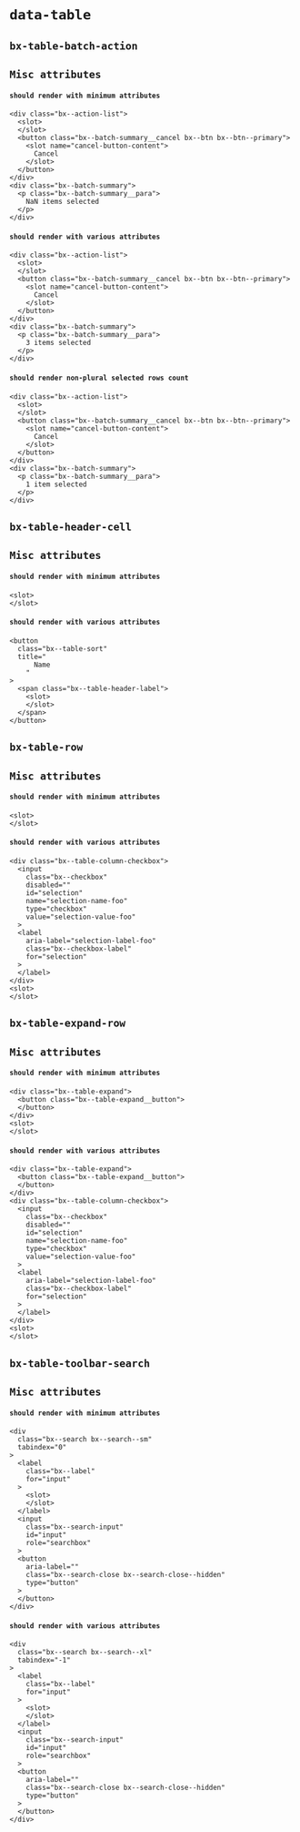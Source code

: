 # `data-table`

## `bx-table-batch-action`

##   `Misc attributes`

####     `should render with minimum attributes`

```
<div class="bx--action-list">
  <slot>
  </slot>
  <button class="bx--batch-summary__cancel bx--btn bx--btn--primary">
    <slot name="cancel-button-content">
      Cancel
    </slot>
  </button>
</div>
<div class="bx--batch-summary">
  <p class="bx--batch-summary__para">
    NaN items selected
  </p>
</div>
```

####     `should render with various attributes`

```
<div class="bx--action-list">
  <slot>
  </slot>
  <button class="bx--batch-summary__cancel bx--btn bx--btn--primary">
    <slot name="cancel-button-content">
      Cancel
    </slot>
  </button>
</div>
<div class="bx--batch-summary">
  <p class="bx--batch-summary__para">
    3 items selected
  </p>
</div>
```

####     `should render non-plural selected rows count`

```
<div class="bx--action-list">
  <slot>
  </slot>
  <button class="bx--batch-summary__cancel bx--btn bx--btn--primary">
    <slot name="cancel-button-content">
      Cancel
    </slot>
  </button>
</div>
<div class="bx--batch-summary">
  <p class="bx--batch-summary__para">
    1 item selected
  </p>
</div>
```

## `bx-table-header-cell`

##   `Misc attributes`

####     `should render with minimum attributes`

```
<slot>
</slot>
```

####     `should render with various attributes`

```
<button
  class="bx--table-sort"
  title="
      Name
    "
>
  <span class="bx--table-header-label">
    <slot>
    </slot>
  </span>
</button>
```

## `bx-table-row`

##   `Misc attributes`

####     `should render with minimum attributes`

```
<slot>
</slot>
```

####     `should render with various attributes`

```
<div class="bx--table-column-checkbox">
  <input
    class="bx--checkbox"
    disabled=""
    id="selection"
    name="selection-name-foo"
    type="checkbox"
    value="selection-value-foo"
  >
  <label
    aria-label="selection-label-foo"
    class="bx--checkbox-label"
    for="selection"
  >
  </label>
</div>
<slot>
</slot>
```

## `bx-table-expand-row`

##   `Misc attributes`

####     `should render with minimum attributes`

```
<div class="bx--table-expand">
  <button class="bx--table-expand__button">
  </button>
</div>
<slot>
</slot>
```

####     `should render with various attributes`

```
<div class="bx--table-expand">
  <button class="bx--table-expand__button">
  </button>
</div>
<div class="bx--table-column-checkbox">
  <input
    class="bx--checkbox"
    disabled=""
    id="selection"
    name="selection-name-foo"
    type="checkbox"
    value="selection-value-foo"
  >
  <label
    aria-label="selection-label-foo"
    class="bx--checkbox-label"
    for="selection"
  >
  </label>
</div>
<slot>
</slot>
```

## `bx-table-toolbar-search`

##   `Misc attributes`

####     `should render with minimum attributes`

```
<div
  class="bx--search bx--search--sm"
  tabindex="0"
>
  <label
    class="bx--label"
    for="input"
  >
    <slot>
    </slot>
  </label>
  <input
    class="bx--search-input"
    id="input"
    role="searchbox"
  >
  <button
    aria-label=""
    class="bx--search-close bx--search-close--hidden"
    type="button"
  >
  </button>
</div>

```

####     `should render with various attributes`

```
<div
  class="bx--search bx--search--xl"
  tabindex="-1"
>
  <label
    class="bx--label"
    for="input"
  >
    <slot>
    </slot>
  </label>
  <input
    class="bx--search-input"
    id="input"
    role="searchbox"
  >
  <button
    aria-label=""
    class="bx--search-close bx--search-close--hidden"
    type="button"
  >
  </button>
</div>

```

